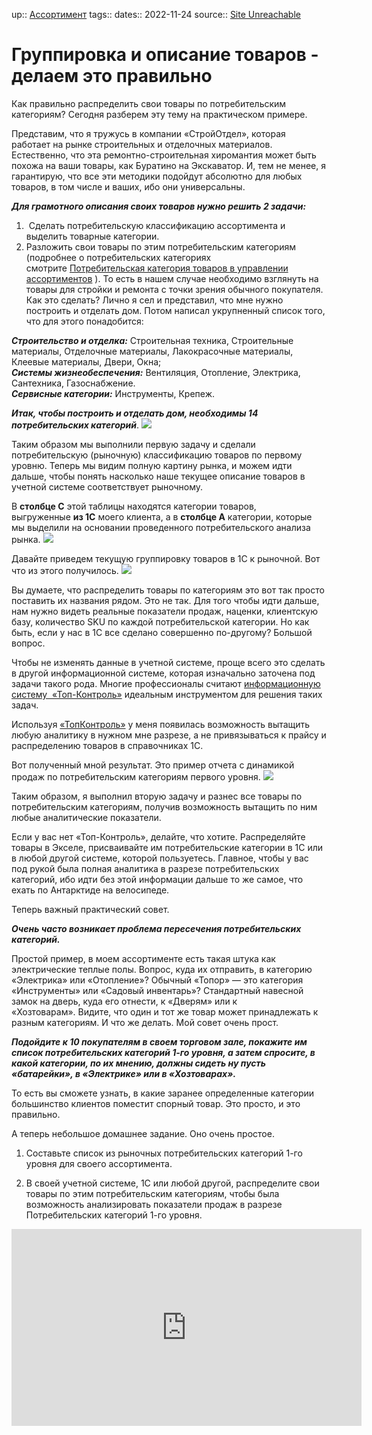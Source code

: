 up:: [Ассортимент](../../Учеба,%20курсы,%20марафоны/Ассортимент/Ассортимент.md)
tags:: 
dates:: 2022-11-24
source:: [Site Unreachable](https://infostena.ru/gruppirovka-i-opisanie-tovarov/)

# Группировка и описание товаров  - делаем это правильно

Как правильно распределить свои товары по потребительским категориям? Сегодня разберем эту тему на практическом примере.

Представим, что я тружусь в компании «СтройОтдел», которая работает на рынке строительных и отделочных материалов. Естественно, что эта ремонтно-строительная хиромантия может быть похожа на ваши товары, как Буратино на Экскаватор. И, тем не менее, я гарантирую, что все эти методики подойдут абсолютно для любых товаров, в том числе и ваших, ибо они универсальны.

_**Для грамотного описания своих товаров нужно решить 2 задачи:**_

1.   Сделать потребительскую классификацию ассортимента и выделить товарные категории.
2.  Разложить свои товары по этим потребительским категориям (подробнее о потребительских категориях смотрите [Потребительская категория товаров в управлении ассортиментов](../../Учеба,%20курсы,%20марафоны/Ассортимент/Потребительская%20категория%20товаров%20в%20управлении%20ассортиментов.md) ). 
То есть в нашем случае необходимо взглянуть на товары для стройки и ремонта с точки зрения обычного покупателя. Как это сделать? Лично я сел и представил, что мне нужно построить и отделать дом. Потом написал укрупненный список того, что для этого понадобится:

_**Строительство и отделка:**_ Строительная техника, Строительные материалы, Отделочные материалы, Лакокрасочные материалы, Клеевые материалы, Двери, Окна;  
_**Системы жизнеобеспечения:**_ Вентиляция, Отопление, Электрика, Сантехника, Газоснабжение.  
_**Сервисные категории:**_ Инструменты, Крепеж.

_**Итак, чтобы построить и отделать дом, необходимы 14 потребительских категорий**_.
![](../../Файлы/_файлы/Pasted%20image%2020221124193105.png)

Таким образом мы выполнили первую задачу и сделали потребительскую (рыночную) классификацию товаров по первому уровню. Теперь мы видим полную картину рынка, и можем идти дальше, чтобы понять насколько наше текущее описание товаров в учетной системе соответствует рыночному.

В **столбце С** этой таблицы находятся категории товаров, выгруженные **из 1С** моего клиента, а в **столбце А** категории, которые мы выделили на основании проведенного потребительского анализа рынка.
![](../../Файлы/_файлы/Pasted%20image%2020221124193135.png)

Давайте приведем текущую группировку товаров в 1С к рыночной. Вот что из этого получилось.
![](../../Файлы/_файлы/Pasted%20image%2020221124193228.png)

Вы думаете, что распределить товары по категориям это вот так просто поставить их названия рядом. Это не так. Для того чтобы идти дальше, нам нужно видеть реальные показатели продаж, наценки, клиентскую базу, количество SKU по каждой потребительской категории. Но как быть, если у нас в 1С все сделано совершенно по-другому? Большой вопрос.

Чтобы не изменять данные в учетной системе, проще всего это сделать в другой информационной системе, которая изначально заточена под задачи такого рода. Многие профессионалы считают [информационную систему  «Топ-Контроль»](http://topcontrol.ru/) идеальным инструментом для решения таких задач.

Используя [«ТопКонтроль»](http://topcontrol.ru/) у меня появилась возможность вытащить любую аналитику в нужном мне разрезе, а не привязываться к прайсу и распределению товаров в справочниках 1С.

Вот полученный мной результат. Это пример отчета с динамикой продаж по потребительским категориям первого уровня.
![](../../Файлы/_файлы/Pasted%20image%2020221124193342.png)

Таким образом, я выполнил вторую задачу и разнес все товары по потребительским категориям, получив возможность вытащить по ним любые аналитические показатели.

Если у вас нет «Топ-Контроль», делайте, что хотите. Распределяйте товары в Экселе, присваивайте им потребительские категории в 1С или в любой другой системе, которой пользуетесь. Главное, чтобы у вас под рукой была полная аналитика в разрезе потребительских категорий, ибо идти без этой информации дальше то же самое, что ехать по Антарктиде на велосипеде.

Теперь важный практический совет.

_**Очень часто возникает проблема пересечения потребительских категорий.**_

Простой пример, в моем ассортименте есть такая штука как электрические теплые полы. Вопрос, куда их отправить, в категорию «Электрика» или «Отопление»? Обычный «Топор» — это категория «Инструменты» или «Садовый инвентарь»? Стандартный навесной замок на дверь, куда его отнести, к «Дверям» или к «Хозтоварам». Видите, что один и тот же товар может принадлежать к разным категориям. И что же делать. Мой совет очень прост.

_**Подойдите к 10 покупателям в своем торговом зале, покажите им список потребительских категорий 1-го уровня, а затем спросите, в какой категории, по их мнению, должны сидеть ну пусть «батарейки», в «Электрике» или в «Хозтоварах».**_

То есть вы сможете узнать, в какие заранее определенные категории большинство клиентов поместит спорный товар. Это просто, и это правильно.

А теперь небольшое домашнее задание. Оно очень простое.

1. Составьте список из рыночных потребительских категорий 1-го уровня для своего ассортимента.

2. В своей учетной системе, 1С или любой другой, распределите свои товары по этим потребительским категориям, чтобы была возможность анализировать показатели продаж в разрезе Потребительских категорий 1-го уровня.

<iframe width="560" height="315" src="https://www.youtube.com/embed/JSGL64fknCI" title="YouTube video player" frameborder="0" allow="accelerometer; autoplay; clipboard-write; encrypted-media; gyroscope; picture-in-picture" allowfullscreen></iframe>